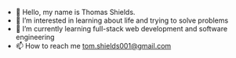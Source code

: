 - 👋 Hello, my name is Thomas Shields.
- 👀 I’m interested in learning about life and trying to solve problems
- 🌱 I’m currently learning full-stack web development and software engineering
- 📫 How to reach me tom.shields001@gmail.com
